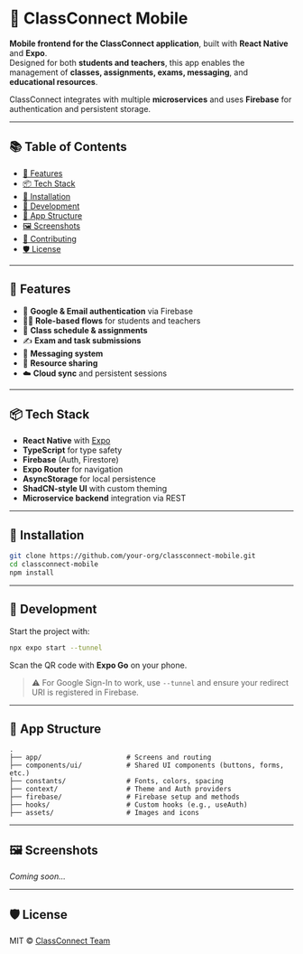 # 📱 ClassConnect Mobile

**Mobile frontend for the ClassConnect application**, built with **React Native** and **Expo**.  
Designed for both **students and teachers**, this app enables the management of **classes, assignments, exams, messaging**, and **educational resources**.

ClassConnect integrates with multiple **microservices** and uses **Firebase** for authentication and persistent storage.

---

## 📚 Table of Contents

- [🚀 Features](#-features)
- [📦 Tech Stack](#-tech-stack)
- [🔧 Installation](#-installation)
- [🧪 Development](#-development)
- [📱 App Structure](#-app-structure)
- [🖼️ Screenshots](#-screenshots)
- [🤝 Contributing](#-contributing)
- [🛡 License](#-license)

---

## 🚀 Features

- 🔐 **Google & Email authentication** via Firebase
- 🧑‍🏫 **Role-based flows** for students and teachers
- 📅 **Class schedule & assignments**
- ✍️ **Exam and task submissions**
- 💬 **Messaging system**
- 📁 **Resource sharing**
- ☁️ **Cloud sync** and persistent sessions

---

## 📦 Tech Stack

- **React Native** with [Expo](https://expo.dev/)
- **TypeScript** for type safety
- **Firebase** (Auth, Firestore)
- **Expo Router** for navigation
- **AsyncStorage** for local persistence
- **ShadCN-style UI** with custom theming
- **Microservice backend** integration via REST

---

## 🔧 Installation

```bash
git clone https://github.com/your-org/classconnect-mobile.git
cd classconnect-mobile
npm install
```

---

## 🧪 Development

Start the project with:

```bash
npx expo start --tunnel
```

Scan the QR code with **Expo Go** on your phone.

> ⚠️ For Google Sign-In to work, use `--tunnel` and ensure your redirect URI is registered in Firebase.

---

## 📱 App Structure

```
.
├── app/                     # Screens and routing
├── components/ui/           # Shared UI components (buttons, forms, etc.)
├── constants/               # Fonts, colors, spacing
├── context/                 # Theme and Auth providers
├── firebase/                # Firebase setup and methods
├── hooks/                   # Custom hooks (e.g., useAuth)
├── assets/                  # Images and icons
```

---

## 🖼️ Screenshots

_Coming soon..._

---

## 🛡 License

MIT © [ClassConnect Team](https://github.com/your-org)